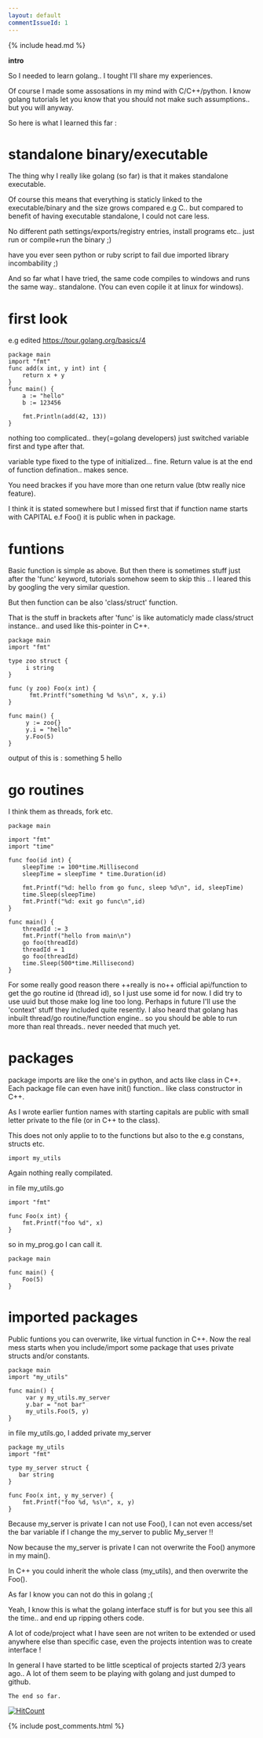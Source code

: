 ```yaml
---
layout: default
commentIssueId: 1
---
```

{% include head.md %}


**intro**

So I needed to learn golang.. I tought I'll share my experiences.

Of course I made some assosations in my mind with C/C++/python. I know golang tutorials let you know that you should not make such assumptions.. but you will anyway.

So here is what I learned this far :

# [](#header-1) standalone binary/executable

The thing why I really like golang (so far) is that it makes standalone executable.

Of course this means that everything is staticly linked to the executable/binary and the size grows compared e.g C.. but compared to benefit of having executable standalone, I could not care less.

No different path settings/exports/registry entries, install programs etc.. just run or compile+run the binary ;)

have you ever seen python or ruby script to fail due imported library incombability ;)

And so far what I have tried, the same code compiles to windows and runs the same way.. standalone. (You can even copile it at linux for windows).


# [](#header-1) first look
e.g edited https://tour.golang.org/basics/4
```golang
package main
import "fmt"
func add(x int, y int) int {
	return x + y
}
func main() {
	a := "hello"
	b := 123456

	fmt.Println(add(42, 13))
}
```
nothing too complicated.. they(=golang developers) just switched variable first and type after that.

variable type fixed to the type of initialized... fine.
Return value is at the end of function defination.. makes sence.

You need brackes if you have more than one return value (btw really nice feature).

I think it is stated somewhere but I missed first that if function name starts with CAPITAL e.f Foo() it is public when in package.

# [](#header-1) funtions

Basic function is simple as above.
But then there is sometimes stuff just after the 'func' keyword, tutorials somehow seem to skip this .. I leared this by googling the very similar question.

But then function can be also 'class/struct' function.

That is the stuff in brackets after 'func' is like automaticly made class/struct instance.. and used like this-pointer in C++.

```golang
package main
import "fmt"

type zoo struct {
     i string
}

func (y zoo) Foo(x int) {
      fmt.Printf("something %d %s\n", x, y.i)
}

func main() {
     y := zoo{}
     y.i = "hello" 
     y.Foo(5)
}
```
output of this is : 
something 5 hello


# [](#header-1) go routines

I think them as threads, fork etc.

```golang
package main

import "fmt"
import "time"

func foo(id int) {
	sleepTime := 100*time.Millisecond
	sleepTime = sleepTime * time.Duration(id)

	fmt.Printf("%d: hello from go func, sleep %d\n", id, sleepTime)
	time.Sleep(sleepTime)
	fmt.Printf("%d: exit go func\n",id)
}

func main() {
	threadId := 3
	fmt.Printf("hello from main\n")
	go foo(threadId)
	threadId = 1
	go foo(threadId)
	time.Sleep(500*time.Millisecond)
}
```
For some really good reason there ++really is no++ official api/function to get the go routine id (thread id), so I just use some id for now. I did try to use uuid but those make log line too long.
Perhaps in future I'll use the 'context' stuff they included quite resently.
I also heard that golang has inbuilt thread/go routine/function engine.. so you should be able to run more than real threads.. never needed that much yet.

# [](#header-1) packages

package imports are like the one's in python, and acts like class in C++.
Each package file can even have init() function.. like class constructor in C++.

As I wrote earlier funtion names with starting capitals are public with small letter private to the file (or in C++ to the class).

This does not only applie to to the functions but also to the e.g constans, structs etc.

```golang
import my_utils
```
Again nothing really compilated.

in file my_utils.go
```golang
import "fmt"

func Foo(x int) {
	fmt.Printf("foo %d", x)
}
```
so in my_prog.go I can call it.

```golang
package main

func main() {
	Foo(5)
}
```

# [](#header-2) imported packages

Public funtions you can overwrite, like virtual function in C++.
Now the real mess starts when you include/import some package that uses private structs and/or constants.

```golang
package main
import "my_utils"

func main() {
     var y my_utils.my_server
     y.bar = "not bar"
     my_utils.Foo(5, y)
}
```
in file my_utils.go, I added private my_server

```golang
package my_utils
import "fmt"

type my_server struct {
   bar string
}

func Foo(x int, y my_server) {
	fmt.Printf("foo %d, %s\n", x, y)
}
```

Because my_server is private I can not use Foo(), I can not even access/set the bar variable if I change the my_server to public My_server !!

Now because the my_server is private I can not overwrite the Foo() anymore in my main().

In C++ you could inherit the whole class (my_utils), and then overwrite the Foo().

As far I know you can not do this in golang ;(

Yeah, I know this is what the golang interface stuff is for but you see this all the time.. and end up ripping others code.

A lot of code/project what I have seen are not writen to be extended or used anywhere else than specific case, even the projects intention was to create interface !

In general I have started to be little sceptical of projects started 2/3 years ago.. A lot of them seem to be playing with golang and just dumped to github.


```
The end so far.
```

[![HitCount](http://hits.dwyl.io/apmattil/apmattil.github.io.svg)](http://hits.dwyl.io/apmattil/apmattil.github.io)

{% include post_comments.html %}
